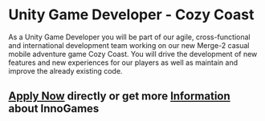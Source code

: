 <h1>Unity Game Developer - Cozy Coast</h1>
As a Unity Game Developer you will be part of our agile, cross-functional and international development team working on our new Merge-2 casual mobile adventure game Cozy Coast. 
You will drive the development of new features and new experiences for our players as well as maintain and improve the already existing code.


<h2><a href="https://jobs.eu.lever.co/innogames/a6909e26-aef5-4485-bb61-86b8f4eecb54/apply">Apply Now</a> directly or get more <a href="https://jobs.eu.lever.co/innogames/a6909e26-aef5-4485-bb61-86b8f4eecb54">Information</a> about InnoGames</h2>